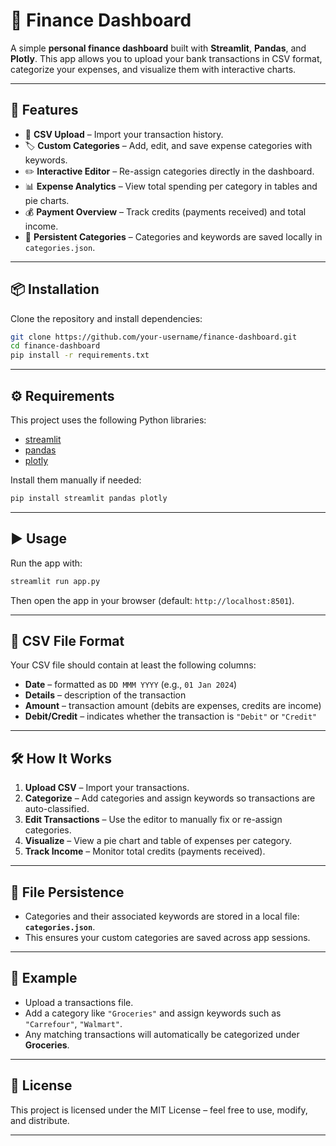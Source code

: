 # 💸 Finance Dashboard

A simple **personal finance dashboard** built with **Streamlit**, **Pandas**, and **Plotly**.
This app allows you to upload your bank transactions in CSV format, categorize your expenses, and visualize them with interactive charts.

---

## 🚀 Features

* 📂 **CSV Upload** – Import your transaction history.
* 🏷 **Custom Categories** – Add, edit, and save expense categories with keywords.
* ✏️ **Interactive Editor** – Re-assign categories directly in the dashboard.
* 📊 **Expense Analytics** – View total spending per category in tables and pie charts.
* 💰 **Payment Overview** – Track credits (payments received) and total income.
* 💾 **Persistent Categories** – Categories and keywords are saved locally in `categories.json`.

---

## 📦 Installation

Clone the repository and install dependencies:

```bash
git clone https://github.com/your-username/finance-dashboard.git
cd finance-dashboard
pip install -r requirements.txt
```

---

## ⚙️ Requirements

This project uses the following Python libraries:

* [streamlit](https://streamlit.io/)
* [pandas](https://pandas.pydata.org/)
* [plotly](https://plotly.com/python/)

Install them manually if needed:

```bash
pip install streamlit pandas plotly
```

---

## ▶️ Usage

Run the app with:

```bash
streamlit run app.py
```

Then open the app in your browser (default: `http://localhost:8501`).

---

## 📂 CSV File Format

Your CSV file should contain at least the following columns:

* **Date** – formatted as `DD MMM YYYY` (e.g., `01 Jan 2024`)
* **Details** – description of the transaction
* **Amount** – transaction amount (debits are expenses, credits are income)
* **Debit/Credit** – indicates whether the transaction is `"Debit"` or `"Credit"`

---

## 🛠 How It Works

1. **Upload CSV** – Import your transactions.
2. **Categorize** – Add categories and assign keywords so transactions are auto-classified.
3. **Edit Transactions** – Use the editor to manually fix or re-assign categories.
4. **Visualize** – View a pie chart and table of expenses per category.
5. **Track Income** – Monitor total credits (payments received).

---

## 📑 File Persistence

* Categories and their associated keywords are stored in a local file: **`categories.json`**.
* This ensures your custom categories are saved across app sessions.

---

## 📌 Example

* Upload a transactions file.
* Add a category like `"Groceries"` and assign keywords such as `"Carrefour"`, `"Walmart"`.
* Any matching transactions will automatically be categorized under **Groceries**.

---

## 📜 License

This project is licensed under the MIT License – feel free to use, modify, and distribute.

---
